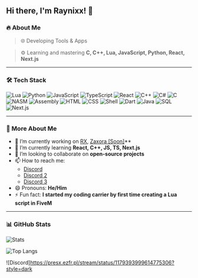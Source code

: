 ## Hi there, I'm Raynixx! 👋

### 🔥 About Me
> 🌐 Developing Tools & Apps

> ⚙️ Learning and mastering **C, C++, Lua, JavaScript, Python, React, Next.js**

---

### 🛠️ Tech Stack
![Lua](https://img.shields.io/badge/Lua-%232C2D72.svg?style=for-the-badge&logo=lua&logoColor=white)
![Python](https://img.shields.io/badge/Python-3776AB?style=for-the-badge&logo=python&logoColor=white)
![JavaScript](https://img.shields.io/badge/JavaScript-F7DF1E?style=for-the-badge&logo=javascript&logoColor=black)
![TypeScript](https://img.shields.io/badge/TypeScript-3178C6?style=for-the-badge&logo=typescript&logoColor=white)
![React](https://img.shields.io/badge/React-%2320232a.svg?style=for-the-badge&logo=react&logoColor=%2361DAFB)
![C++](https://img.shields.io/badge/C++-%2300599C.svg?style=for-the-badge&logo=c%2B%2B&logoColor=white)
![C#](https://img.shields.io/badge/C%23-%23239120.svg?style=for-the-badge&logo=csharp&logoColor=white)
![C](https://img.shields.io/badge/C-%2300599C.svg?style=for-the-badge&logo=c&logoColor=white)
![NASM](https://img.shields.io/badge/NASM-%232F2F2F.svg?style=for-the-badge&logo=nasm&logoColor=white)
![Assembly](https://img.shields.io/badge/Assembly-%23008080.svg?style=for-the-badge&logo=asm&logoColor=white)
![HTML](https://img.shields.io/badge/HTML5-%23E34F26.svg?style=for-the-badge&logo=html5&logoColor=white)
![CSS](https://img.shields.io/badge/CSS3-%231572B6.svg?style=for-the-badge&logo=css3&logoColor=white)
![Shell](https://img.shields.io/badge/Shell-%234E9CDB.svg?style=for-the-badge&logo=gnu-bash&logoColor=white)
![Dart](https://img.shields.io/badge/Dart-%230175C2.svg?style=for-the-badge&logo=dart&logoColor=white)
![Java](https://img.shields.io/badge/Java-%23E34F26.svg?style=for-the-badge&logo=java&logoColor=white)
![SQL](https://img.shields.io/badge/SQL-%23000.svg?style=for-the-badge&logo=sql&logoColor=white)
![Next.js](https://img.shields.io/badge/Next.js-000000?style=for-the-badge&logo=nextdotjs&logoColor=white)


---

### 🤝 More About Me
- 🔭 I’m currently working on [RX](https://github.com/x4raynixx/Ryxon), [Zaxora [Soon]](soon)**
- 🌱 I’m currently learning **React, C++, JS, TS, Next.js**
- 👯 I’m looking to collaborate on **open-source projects**
- 📫 How to reach me:
    -  [Discord](https://discord.gg/mXxsvFqq9c)
    -  [Discord 2](https://discord.gg/rxn)
    -  [Discord 3](https://discord.gg/raxbrowser)
- 😄 Pronouns: **He/Him**
- ⚡ Fun fact: **I started my coding carrier by first time creating a Lua script in FiveM**

---

### 📊 GitHub Stats

![Stats](https://github-readme-stats.vercel.app/api?username=x4raynixx&show_icons=true&count_private=true&hide_title=true&hide=prs&theme=gruvbox&bg_color=00000000)

![Top Langs](https://github-readme-stats.vercel.app/api/top-langs/?username=x4raynixx&layout=compact&theme=gruvbox&bg_color=00000000)

![Discord]https://presx.ezfr.pl/stream/status/1179393999614775306?style=dark
